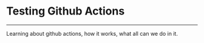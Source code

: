 # Testing Github Actions
---
Learning about github actions, how it works, what all can we do in it.
